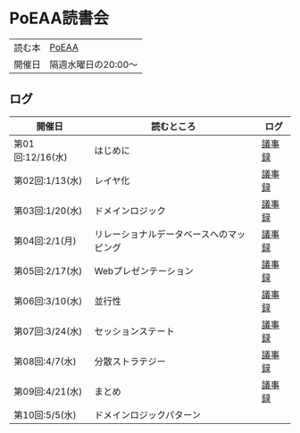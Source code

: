 
# PoEAA読書会

|||
|----|----|
|読む本|[PoEAA](https://amzn.to/3qsnejT)|
|開催日|隔週水曜日の20:00～|

## ログ

|開催日|読むところ|ログ|
|----|----|----|
|第01回:12/16(水)|はじめに|[議事録](doc/00_はじめに.md)|
|第02回:1/13(水)|レイヤ化|[議事録](doc/01_レイヤ化.md)|
|第03回:1/20(水)|ドメインロジック|[議事録](doc/02_ドメインロジック.md)|
|第04回:2/1(月)|リレーショナルデータベースへのマッピング|[議事録](doc/03_リレーショナルデータベースへのマッピング.md)|
|第05回:2/17(水)|Webプレゼンテーション|[議事録](doc/04_Webプレゼンテーション.md)|
|第06回:3/10(水)|並行性|[議事録](doc/05_並行性.md)|
|第07回:3/24(水)|セッションステート|[議事録](doc/06_セッションステート.md)|
|第08回:4/7(水)|分散ストラテジー|[議事録](doc/07_分散ストラテジー.md)|
|第09回:4/21(水)|まとめ|[議事録](doc/08_まとめ.md)|
|第10回:5/5(水)|ドメインロジックパターン||
